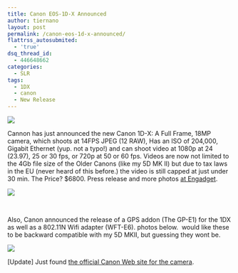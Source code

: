 ```yaml
---
title: Canon EOS-1D-X Announced
author: tiernano
layout: post
permalink: /canon-eos-1d-x-announced/
flattrss_autosubmited:
  - 'true'
dsq_thread_id:
  - 446648662
categories:
  - SLR
tags:
  - 1DX
  - canon
  - New Release
---
```

![](https://images.tiernanotoole.net/Image/?inputImage=geekphotographer/09-03-53-300x225.jpg)

Cannon has just announced the new Canon 1D-X: A Full Frame, 18MP camera, which shoots at 14FPS JPEG (12 RAW), Has an ISO of 204,000, Gigabit Ethernet (yup. not a typo!) and can shoot video at 1080p at 24 (23.97), 25 or 30 fps, or 720p at 50 or 60 fps. Videos are now not limited to the 4Gb file size of the Older Canons (like my 5D MK II) but due to tax laws in the EU (never heard of this before.) the video is still capped at just under 30 min. The Price? $6800. Press release and more photos [at Engadget][2].

![](https://images.tiernanotoole.net/Image/?inputImage=geekphotographer/09-03-48-300x225.jpg)

&nbsp;

Also, Canon announced the release of a GPS addon (The GP-E1) for the 1DX as well as a 802.11N Wifi adapter (WFT-E6). photos below.  would like these to be backward compatible with my 5D MKII, but guessing they wont be.

![](https://images.tiernanotoole.net/Image/?inputImage=geekphotographer/09-02-54-150x150.jpg)

[Update] Just found [the official Canon Web site for the camera][6].

 [1]: https://images.tiernanotoole.net/Image/?inputImage=geekphotographer/09-03-53.jpg
 [2]: http://www.engadget.com/2011/10/18/canon-announces-eos-1d-x-full-frame-18mp-sensor-14-fps-204-80/
 [3]: https://images.tiernanotoole.net/Image/?inputImage=geekphotographer/09-03-48.jpg
 [4]: https://images.tiernanotoole.net/Image/?inputImage=geekphotographer/09-03-13.jpg
 [5]: https://images.tiernanotoole.net/Image/?inputImage=geekphotographer/09-02-54.jpg
 [6]: http://www.canon.ie/For%5FHome/Product%5FFinder/Cameras/Digital%5FSLR/EOS%5F1Dx/